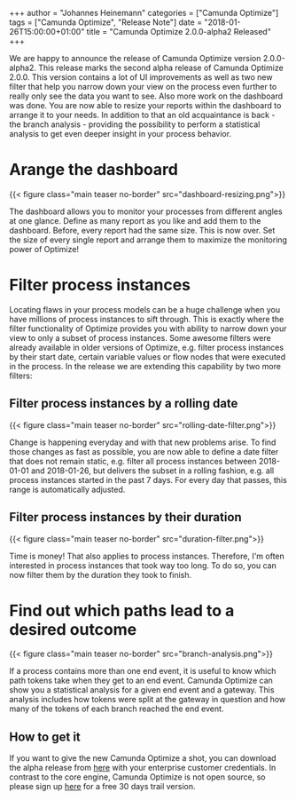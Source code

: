 +++
author = "Johannes Heinemann"
categories = ["Camunda Optimize"]
tags = ["Camunda Optimize", "Release Note"]
date = "2018-01-26T15:00:00+01:00"
title = "Camunda Optimize 2.0.0-alpha2 Released"
+++

We are happy to announce the release of Camunda Optimize version 2.0.0-alpha2.
This release marks the second alpha release of Camunda Optimize 2.0.0. This version contains a lot of UI improvements as well as two new filter that help you narrow down your view on the process even further to really only see the data you want to see. Also more work on the dashboard was done. You are now able to resize your reports within the dashboard to arrange it to your needs. In addition to that an old acquaintance is back - the branch analysis - providing the possibility to perform a statistical analysis to get even deeper insight in your process behavior.

<!--more-->

# Arange the dashboard

{{< figure class="main teaser no-border" src="dashboard-resizing.png">}}

The dashboard allows you to monitor your processes from different angles at one glance. Define as many report as you like and add them to the dashboard. Before, every report had the same size. This is now over. Set the size of every single report and arrange them to maximize the monitoring power of Optimize!

# Filter process instances

Locating flaws in your process models can be a huge challenge when you have millions of process instances to sift through. This is exactly where the filter functionality of Optimize provides you with ability to narrow down your view to only a subset of process instances. Some awesome filters were already available in older versions of Optimize, e.g. filter process instances by their start date, certain variable values or flow nodes that were executed in the process. In the release we are extending this capability by two more filters:

## Filter process instances by a rolling date

{{< figure class="main teaser no-border" src="rolling-date-filter.png">}}

Change is happening everyday and with that new problems arise. To find those changes as fast as possible, you are now able to define a date filter that does not remain static, e.g. filter all process instances between 2018-01-01 and 2018-01-26, but delivers the subset in a rolling fashion, e.g. all process instances started in the past 7 days. For every day that passes, this range is automatically adjusted.

## Filter process instances by their duration

{{< figure class="main teaser no-border" src="duration-filter.png">}}

Time is money! That also applies to process instances. Therefore, I'm often interested in process instances that took way too long. To do so, you can now filter them by the duration they took to finish.

# Find out which paths lead to a desired outcome

{{< figure class="main teaser no-border" src="branch-analysis.png">}}

If a process contains more than one end event, it is useful to know which path tokens take when they get to an end event. Camunda Optimize can show you a statistical analysis for a given end event and a gateway. This analysis includes how tokens were split at the gateway in question and how many of the tokens of each branch reached the end event.

## How to get it

If you want to give the new Camunda Optimize a shot, you can download the alpha release from [here](https://docs.camunda.org/enterprise/download/#camunda-optimize) with your enterprise customer credentials. In contrast to the core engine, Camunda Optimize is not open source, so please sign up [here](https://camunda.com/download/enterprise/) for a free 30 days trail version.



